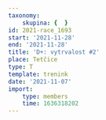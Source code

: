 ```yaml
---
taxonomy:
    skupina: {  }
id: 2021-race_1693
start: '2021-11-28'
end: '2021-11-28'
title: 'D+: vytrvalost #2'
place: Tetčice
type: T
template: trenink
date: '2021-11-07'
import:
    type: members
    time: 1636318202
---
```


